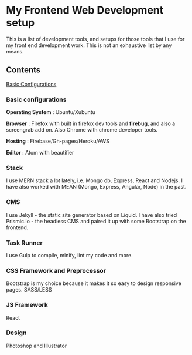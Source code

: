 # My Frontend Web Development setup

This is a list of development tools, and setups for those tools that I use for my front end development work. This is not an exhaustive list by any means.

## Contents

[Basic Configurations](#config)


### <a name="config"></a> Basic configurations

**Operating System** : Ubuntu/Xubuntu

**Browser** : Firefox with built in firefox dev tools and **firebug**, and also a screengrab add on. Also Chrome with chrome developer tools.

**Hosting** : Firebase/Gh-pages/Heroku/AWS

**Editor** : Atom with beautifier

### Stack

I use MERN stack a lot lately, i.e. Mongo db, Express, React and Nodejs. I have also worked with MEAN (Mongo, Express, Angular, Node) in the past.

### CMS

I use Jekyll - the static site generator based on Liquid. I have also tried Prismic.io - the headless CMS and paired it up with some Bootstrap on the frontend.

### Task Runner

I use Gulp to compile, minify, lint my code and more.

### CSS Framework and Preprocessor

Bootstrap is my choice because it makes it so easy to design responsive pages. 
SASS/LESS

###  JS Framework

React

### Design

Photoshop and Illustrator
